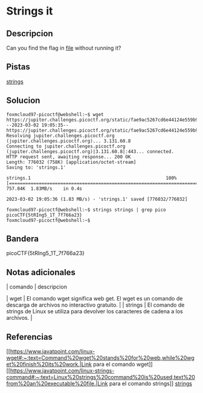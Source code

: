 
# Strings it

## Descripcion

Can you find the flag in [file](https://jupiter.challenges.picoctf.org/static/fae9ac5267cd6e44124e559b901df177/strings) without running it?

## Pistas

[strings](https://linux.die.net/man/1/strings)

## Solucion

```bash()
foxmcloud97-picoctf@webshell:~$ wget https://jupiter.challenges.picoctf.org/static/fae9ac5267cd6e44124e559b901df177/strings
--2023-03-02 19:05:35--  https://jupiter.challenges.picoctf.org/static/fae9ac5267cd6e44124e559b901df177/strings
Resolving jupiter.challenges.picoctf.org (jupiter.challenges.picoctf.org)... 3.131.60.8
Connecting to jupiter.challenges.picoctf.org (jupiter.challenges.picoctf.org)|3.131.60.8|:443... connected.
HTTP request sent, awaiting response... 200 OK
Length: 776032 (758K) [application/octet-stream]
Saving to: 'strings.1'

strings.1                                                  100%[=======================================================================================================================================>] 757.84K  1.83MB/s    in 0.4s    

2023-03-02 19:05:36 (1.83 MB/s) - 'strings.1' saved [776032/776032]

foxmcloud97-picoctf@webshell:~$ strings strings | grep pico
picoCTF{5tRIng5_1T_7f766a23}
foxmcloud97-picoctf@webshell:~$ 
```

## Bandera

picoCTF{5tRIng5_1T_7f766a23}

## Notas adicionales

| comando | descripcion

| wget | El comando wget significa web get. El wget es un comando de descarga de archivos no interactivo gratuito. |
| strings | El comando de strings de Linux se utiliza para devolver los caracteres de cadena a los archivos. |


## Referencias
[[https://www.javatpoint.com/linux-wget#:~:text=Command%20wget%20stands%20for%20web,while%20wget%20finish%20its%20work.|Link para el comando wget]]
[[https://www.javatpoint.com/linux-strings-command#:~:text=Linux%20strings%20command%20is%20used,text%20from%20an%20executable%20file.|Link para el comando strings]]
[strings](https://linux.die.net/man/1/strings)